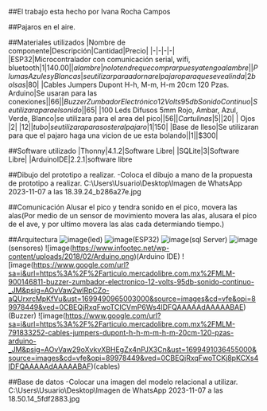 ##El trabajo esta hecho por Ivana Rocha Campos 



##Pajaros en el aire.


##Materiales utilizados
|Nombre de componente|Descripción|Cantidad|Precio|
|-|-|-|-|
|ESP32|Microcontralador con comunicación serial, wifi, bluetooth|1|$140.00|
|alambre|no lo tendre que comprar pues ya tengo alambre|
|Plumas Azules y Blancas|se utilizar para adornar el pajaro para que se vea linda|2 bolsas|$80|
|Cables Jumpers Dupont H-h, M-m, H-m 20cm 120 Pzas. Arduino|Se usaran para las conexiones||$66|
|Buzzer Zumbador Electrónico 12 Volts 95db Sonido Continuo|Se utilizara para el sonido||$65|
|100 Leds Difusos 5mm Rojo, Ambar, Azul, Verde, Blanco|se utilizara para el area del pico||$56|
|Cartulinas |5||$20|
| Ojos |2| |$12|
|tubo|se utilizara para soster al pajaro|1|$150|
|Base de lleso|Se utilizaran para que el pajaro haga una vicion de ue esta bolando||1||$300| 


##Software utilizado
|Thonny|4.1.2|Software Libre|
|SQLite|3|Software Libre|
|ArduinoIDE|2.2.1|software libre

##Dibujo del prototipo a realizar.
-Coloca el dibujo a mano de la propuesta de prototipo a realizar.
C:\Users\Usuario\Desktop\Imagen de WhatsApp 2023-11-07 a las 18.39.24_b286a27e.jpg

##Comunicación 
Alusar el pico y tendra sonido en el pico, movera las alas(Por medio de un sensor de movimiento movera las alas, alusara el pico de el ave, y por ultimo movera las alas cada determiando tiempo.)


##Arquitectura
 ![image](https://github.com/IvanaRocha/rEpositorio/assets/146135319/361b8be6-d20d-498d-b0a8-8d2929d8a85e)(led)
![image](https://github.com/IvanaRocha/rEpositorio/assets/146135319/2a20d29f-6b64-49ba-bf31-947d96316477)(ESP32)
![image](https://github.com/IvanaRocha/rEpositorio/assets/146135319/d9b9a3fe-ac12-43da-ae64-ae66df4998ae)(sql Server)
![image](https://github.com/IvanaRocha/rEpositorio/assets/146135319/3532333b-6ce2-4470-b4d6-6d287229e3ae)(sensores)
![image(https://www.infootec.net/wp-content/uploads/2018/02/Arduino.png)(Arduino IDE)
![image(https://www.google.com/url?sa=i&url=https%3A%2F%2Farticulo.mercadolibre.com.mx%2FMLM-900146811-buzzer-zumbador-electronico-12-volts-95db-sonido-continuo-_JM&psig=AOvVaw2wlRpCZo-aQUrxrcMpKfVu&ust=1699490965003000&source=images&cd=vfe&opi=89978449&ved=0CBEQjRxqFwoTCICVmP6Ws4IDFQAAAAAdAAAAABAE)(Buzzer)
![image(https://www.google.com/url?sa=i&url=https%3A%2F%2Farticulo.mercadolibre.com.mx%2FMLM-791833252-cables-jumpers-dupont-h-h-m-m-h-m-20cm-120-pzas-arduino-_JM&psig=AOvVaw29oXvkvXBHEgZx4nPJX3Cn&ust=1699491036455000&source=images&cd=vfe&opi=89978449&ved=0CBEQjRxqFwoTCKj8pKCXs4IDFQAAAAAdAAAAABAF)(cables)


##Base de datos
-Colocar una imagen del modelo relacional a utilizar.
C:\Users\Usuario\Desktop\Imagen de WhatsApp 2023-11-07 a las 18.50.14_5fdf2883.jpg

